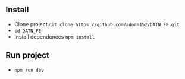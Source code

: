 ## Install
- Clone project
``` git clone https://github.com/adnam152/DATN_FE.git ```
- ```cd DATN_FE```
- Install dependences
```npm install```

## Run project
- ```npm run dev```
